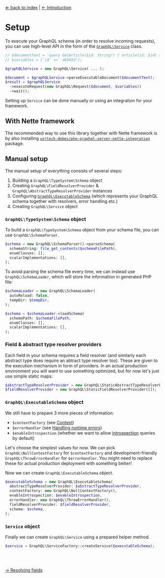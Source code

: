 [⇐ back to index](readme.md) | [← Introduction](introduction.md)

# Setup

To execute your GraphQL schema (in order to resolve incoming requests), you can use high-level API in the form of the [`GraphQL\Service`](../src/GraphQL/Service.php) class.

```php
// $documentText = 'query GetArticle($id: String!) { article(id: $id) { name ...';
// $variables = ['id' => 'a6565d'];

$graphQLService = new GraphQL\Service( ... );

$document = $graphQLService->parseExecutableDocument($documentText);
$result = $graphQLService
  ->executeRequest(new GraphQL\Request($document, $variables))
  ->wait();
```

Setting up `Service` can be done manually or using an integration for your framework.



## With Nette framework

The recommended way to use this library together with Nette framework is by also installing [`vojtech-dobes/php-graphql-server-nette-integration`](https://github.com/vojtech-dobes/php-graphql-server-nette-integration?tab=readme-ov-file#nette-integration-for-php-graphql-server) package.



## Manual setup

The manual setup of everything consists of several steps:

1. Building a `GraphQL\TypeSystem\Schema` object
2. Creating `GraphQL\FieldResolverProvider` & `GraphQL\AbstractTypeResolverProvider` instances
3. Configuring [`GraphQL\ExecutableSchema`](../src/GraphQL/ExecutableSchema.php) (which represents your GraphQL schema together with resolvers, error handling etc.)
4. Creating `GraphQL\Service` object

### `GraphQL\TypeSystem\Schema` object

To build a `GraphQL\TypeSystem\Schema` object from your schema file, you can use `GraphQL\SchemaParser`.

```php
$schema = new GraphQL\SchemaParser()->parseSchema(
  schemaString: file_get_contents($schemaFilePath),
  enumClasses: [],
  scalarImplementations: [],
);
```

To avoid parsing the schema file every time, we can instead use `GraphQL\SchemaLoader`, which will store the information in generated PHP file:

```php
$schemaLoader = new GraphQL\SchemaLoader(
  autoReload: false,
  tempDir: $tempDir,
);

$schema = $schemaLoader->loadSchema(
  schemaPath: $schemaFilePath,
  enumClasses: [],
  scalarImplementations: [],
);
```

### Field & abstract type resolver providers

Each field in your schema requires a field resolver (and similarly each abstract type does require an abtract type resolver too). These are given to the execution mechanism in form of providers. In an actual production environment you will want to use something optimized, but for now let's just use simple static maps:

```php
$abstractTypeResolverProvider = new GraphQL\StaticAbstractTypeResolverProvider([]);
$fieldResolverProvider = new GraphQL\StaticFieldResolverProvider([]);
```

### `GraphQL\ExecutableSchema` object

We still have to prepare 3 more pieces of information:

- `$contextFactory` (see [Context](context.md))
- `$errorHandler` (see [Handling runtime errors](handling-runtime-errors.md))
- `$enableIntrospection` (whether we want to allow [introspection](https://graphql.org/learn/introspection/) queries by default)

Let's choose the simplest values for now. We can pick `GraphQL\NullContextFactory` for `$contextFactory` and development-friendly `GraphQL\ThrowErrorHandler` for `$errorHandler`. You might need to replace these for actual production deployment with something better!

Now we can create `GraphQL\ExecutableSchema` object.

```php
$executableSchema = new GraphQL\ExecutableSchema(
  abstractTypeResolverProvider: $abstractTypeResolverProvider,
  contextFactory: new GraphQL\NullContextFactory(),
  enableIntrospection: $enableIntrospection,
  errorHandler: new GraphQL\ThrowErrorHandler(),
  fieldResolverProvider: $fieldResolverProvider,
  schema: $schema,
);
```

### `Service` object

Finally we can create `GraphQL\Service` using a prepared helper method.

```php
$service = GraphQL\ServiceFactory::createService($executableSchema);
```



<br />
<br />

[→ Resolving fields](resolving-fields.md)

